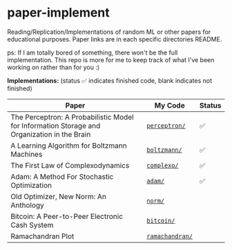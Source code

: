 # paper-implement

Reading/Replication/Implementations of random ML or other papers for educational purposes. Paper links are in each specific directories README.

ps: If I am totally bored of something, there won't be the full implementation. This repo is more for me to keep track of what I've been working on rather than for you :)

**Implementations:** (status ✅ indicates finished code, blank indicates not finished)

| Paper                                                                                       | My Code                            | Status |
| ------------------------------------------------------------------------------------------- | ---------------------------------- | ------ |
| The Perceptron: A Probabilistic Model for Information Storage and Organization in the Brain | [`perceptron/`](./perceptron/)     | ✅     |
| A Learning Algorithm for Boltzmann Machines                                                 | [`boltzmann/`](./boltzmann/)       | ✅     |
| The First Law of Complexodynamics                                                           | [`complexo/`](./complexo/)         | ✅     |
| Adam: A Method For Stochastic Optimization                                                  | [`adam/`](./adam/)                 | ✅     |
| Old Optimizer, New Norm: An Anthology                                                       | [`norm/`](./norm/)                 |        |
| Bitcoin: A Peer-to-Peer Electronic Cash System                                              | [`bitcoin/`](./bitcoin/)           |        |
| Ramachandran Plot                                                                           | [`ramachandran/`](./ramachandran/) |        |
